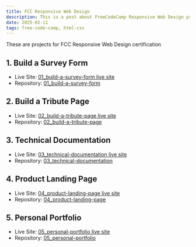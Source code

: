 ```yaml
---
title: FCC Responsive Web Design
description: This is a post about FreeCodeCamp Responsive Web Design projects.
date: 2025-02-11
tags: free-code-camp, html-css
---
```

These are projects for FCC Responsive Web Design certification

## 1. Build a Survey Form
- Live Site: <a href="https://janikjczcz.github.io/freeCodeCamp/responsive-web-design/01_build-a-survey-form" target="_blank" aria-label="Open 01_build-a-survey-form live site in new tab">01_build-a-survey-form live site</a>
- Repository: <a href="https://github.com/janikjczcz/freeCodeCamp/tree/master/responsive-web-design/01_build-a-survey-form" target="_blank" aria-label="Open 01_build-a-survey-form github repository in new tab">01_build-a-survey-form</a>

## 2. Build a Tribute Page
- Live Site: <a href="https://janikjczcz.github.io/freeCodeCamp/responsive-web-design/02_build-a-tribute-page" target="_blank" aria-label="Open 02_build-a-tribute-page live site in new tab">02_build-a-tribute-page live site</a>
- Repository: <a href="https://github.com/janikjczcz/freeCodeCamp/tree/master/responsive-web-design/02_build-a-tribute-page" target="_blank" aria-label="Open 02_build-a-tribute-page github repository in new tab">02_build-a-tribute-page</a>

## 3. Technical Documentation
- Live Site: <a href="https://janikjczcz.github.io/freeCodeCamp/responsive-web-design/03_technical-documentation" target="_blank" aria-label="Open 03_technical-documentation live site in new tab">03_technical-documentation live site</a>
- Repository: <a href="https://github.com/janikjczcz/freeCodeCamp/tree/master/responsive-web-design/03_technical-documentation" target="_blank" aria-label="Open 03_technical-documentation github repository in new tab">03_technical-documentation</a>

## 4. Product Landing Page
- Live Site: <a href="https://janikjczcz.github.io/freeCodeCamp/responsive-web-design/04_product-landing-page" target="_blank" aria-label="Open 04_product-landing-page live site in new tab">04_product-landing-page live site</a>
- Repository: <a href="https://github.com/janikjczcz/freeCodeCamp/tree/master/responsive-web-design/04_product-landing-page" target="_blank" aria-label="Open 04_product-landing-page github repository in new tab">04_product-landing-page</a>

## 5. Personal Portfolio
- Live Site: <a href="https://janikjczcz.github.io/freeCodeCamp/responsive-web-design/05_personal-portfolio" target="_blank" aria-label="Open 05_personal-portfolio live site in new tab">05_personal-portfolio live site</a>
- Repository: <a href="https://github.com/janikjczcz/freeCodeCamp/tree/master/responsive-web-design/05_personal-portfolio" target="_blank" aria-label="Open 05_personal-portfolio github repository in new tab">05_personal-portfolio</a>
